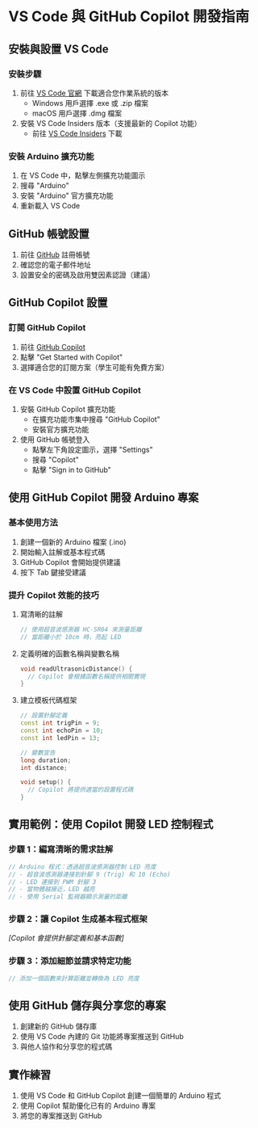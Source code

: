 # VS Code 與 GitHub Copilot 開發指南

## 安裝與設置 VS Code
### 安裝步驟
1. 前往 [VS Code 官網](https://code.visualstudio.com/) 下載適合您作業系統的版本
   - Windows 用戶選擇 .exe 或 .zip 檔案
   - macOS 用戶選擇 .dmg 檔案
2. 安裝 VS Code Insiders 版本（支援最新的 Copilot 功能）
   - 前往 [VS Code Insiders](https://code.visualstudio.com/insiders/) 下載

### 安裝 Arduino 擴充功能
1. 在 VS Code 中，點擊左側擴充功能圖示
2. 搜尋 "Arduino"
3. 安裝 "Arduino" 官方擴充功能
4. 重新載入 VS Code

## GitHub 帳號設置
1. 前往 [GitHub](https://github.com/) 註冊帳號
2. 確認您的電子郵件地址
3. 設置安全的密碼及啟用雙因素認證（建議）

## GitHub Copilot 設置
### 訂閱 GitHub Copilot
1. 前往 [GitHub Copilot](https://github.com/features/copilot)
2. 點擊 "Get Started with Copilot"
3. 選擇適合您的訂閱方案（學生可能有免費方案）

### 在 VS Code 中設置 GitHub Copilot
1. 安裝 GitHub Copilot 擴充功能
   - 在擴充功能市集中搜尋 "GitHub Copilot"
   - 安裝官方擴充功能
2. 使用 GitHub 帳號登入
   - 點擊左下角設定圖示，選擇 "Settings"
   - 搜尋 "Copilot"
   - 點擊 "Sign in to GitHub"

## 使用 GitHub Copilot 開發 Arduino 專案
### 基本使用方法
1. 創建一個新的 Arduino 檔案 (.ino)
2. 開始輸入註解或基本程式碼
3. GitHub Copilot 會開始提供建議
4. 按下 Tab 鍵接受建議

### 提升 Copilot 效能的技巧
1. 寫清晰的註解
   ```cpp
   // 使用超音波感測器 HC-SR04 來測量距離
   // 當距離小於 10cm 時，亮起 LED
   ```

2. 定義明確的函數名稱與變數名稱
   ```cpp
   void readUltrasonicDistance() {
     // Copilot 會根據函數名稱提供相關實現
   }
   ```

3. 建立模板代碼框架
   ```cpp
   // 設置針腳定義
   const int trigPin = 9;
   const int echoPin = 10;
   const int ledPin = 13;
   
   // 變數宣告
   long duration;
   int distance;
   
   void setup() {
     // Copilot 將提供適當的設置程式碼
   }
   ```

## 實用範例：使用 Copilot 開發 LED 控制程式
### 步驟 1：編寫清晰的需求註解
```cpp
// Arduino 程式：透過超音波感測器控制 LED 亮度
// - 超音波感測器連接到針腳 9 (Trig) 和 10 (Echo)
// - LED 連接到 PWM 針腳 3
// - 當物體越接近，LED 越亮
// - 使用 Serial 監視器顯示測量的距離
```

### 步驟 2：讓 Copilot 生成基本程式框架
*[Copilot 會提供針腳定義和基本函數]*

### 步驟 3：添加細節並請求特定功能
```cpp
// 添加一個函數來計算距離並轉換為 LED 亮度
```

## 使用 GitHub 儲存與分享您的專案
1. 創建新的 GitHub 儲存庫
2. 使用 VS Code 內建的 Git 功能將專案推送到 GitHub
3. 與他人協作和分享您的程式碼

## 實作練習
1. 使用 VS Code 和 GitHub Copilot 創建一個簡單的 Arduino 程式
2. 使用 Copilot 幫助優化已有的 Arduino 專案
3. 將您的專案推送到 GitHub
